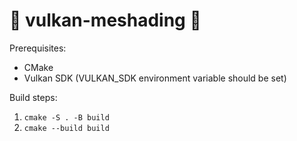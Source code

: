 # 🌋 vulkan-meshading 🖖

Prerequisites:
* CMake
* Vulkan SDK  (VULKAN_SDK environment variable should be set)

Build steps: 

1. `cmake -S . -B build`
2. `cmake --build build`
